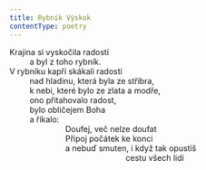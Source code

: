 ```yaml
---
title: Rybník Výskok
contentType: poetry
---
```


<section>

Krajina si vyskočila radostí  
         a byl z toho rybník.  
V rybníku kapři skákali radostí  
         nad hladinu, která byla ze stříbra,  
         k nebi, které bylo ze zlata a modře,  
         ono přitahovalo radost,  
         bylo obličejem Boha  
         a říkalo:  
                         Doufej, več nelze doufat  
                         Připoj počátek ke konci  
                         a nebuď smuten, i když tak opustíš  
                                                    cestu všech lidí

</section>
